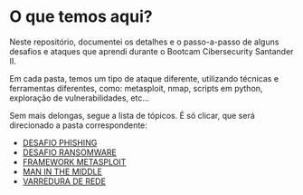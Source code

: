 # O que temos aqui?

Neste repositório, documentei os detalhes e o passo-a-passo de alguns desafios e ataques que aprendi durante o Bootcam Cibersecurity Santander II.  

Em cada pasta, temos um tipo de ataque diferente, utilizando técnicas e ferramentas diferentes, como: metasploit, nmap, scripts em python, exploração de vulnerabilidades, etc...  

Sem mais delongas, segue a lista de tópicos. É só clicar, que será direcionado a pasta correspondente:

- [DESAFIO PHISHING](./DesafioPhishing)
- [DESAFIO RANSOMWARE](./DesafioRansomware)
- [FRAMEWORK METASPLOIT](./Framework-Metasploit')
- [MAN IN THE MIDDLE](./Man-In-The-Middle)
- [VARREDURA DE REDE](./Varredura-de-Rede)

